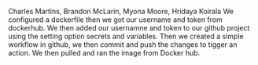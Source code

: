 Charles Martins, Brandon McLarin, Myona Moore, Hridaya Koirala
We configured a dockerfile then we got our username and token from dockerhub. 
We then added our usernamne and token to our github project using the setting option secrets and variables. 
Then we created a simple workflow in github, we then commit and push the changes to tigger an action. 
We then pulled and ran the image from Docker hub.
